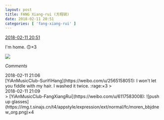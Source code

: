 ```yaml
---
layout: post
title: FANG Xiang-rui (方翔锐)
date: 2018-02-11 20:51
categories: [ 'fang-xiang-rui' ]
---
```


<div class="weibo-info">
  <a href="https://weibo.com/6117583008/G2EYsawua">2018-02-11 20:51</a>
</div>

I'm home. 🙃×3

<!-- more -->

<a href="https://wx1.sinaimg.cn/mw690/006G0KNGly1focsrjrsejj31sg1sgn80.jpg">
  <img class="weibo-pic-preview" src="https://wx1.sinaimg.cn/orj360/006G0KNGly1focsrjrsejj31sg1sgn80.jpg" />
</a>

*Comments*

<div class="weibo-info">2018-02-11 21:06</div>
[YiAnMusicClub-SunYiHang](https://weibo.com/u/2565158051): I won't let you fiddle with my hair. I washed it twice. :rage:×3
> <div class="weibo-info">2018-02-11 21:09</div>
> [YiAnMusicClub-FangXiangRui](https://weibo.com/u/6117583008): ![push up glasses](https://img.t.sinajs.cn/t4/appstyle/expression/ext/normal/fc/moren_bbjdnew_org.png)×4
